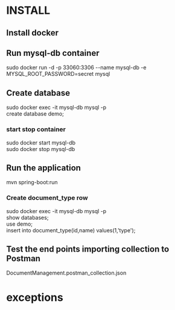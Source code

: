 # INSTALL
## Install docker
## Run mysql-db container
sudo docker run -d -p 33060:3306 --name mysql-db -e MYSQL_ROOT_PASSWORD=secret mysql
## Create database
sudo docker exec -it mysql-db mysql -p <br />
create database demo; <br />
### start stop container
sudo docker start mysql-db <br />
sudo docker stop mysql-db <br />
## Run the application
mvn spring-boot:run <br />
### Create document_type row
sudo docker exec -it mysql-db mysql -p <br />
show databases; <br />
use demo; <br />
insert into document_type(id,name) values(1,'type'); <br />
## Test the end points importing collection to Postman
DocumentManagement.postman_collection.json
# exceptions
